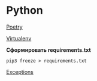 # Python

[Poetry](Python/Poetry.md)

[Virtualenv](Python/Virtualenv.md)

**Сформировать requirements.txt**

`pip3 freeze > requirements.txt`

[Exceptions](Python/Exceptions.md)